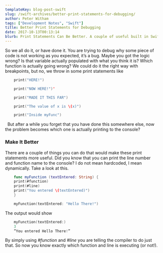 ```yaml
---
templateKey: blog-post-swift
slug: /swift-archives/better-print-statements-for-debugging/
author: Peter Witham
tags: ["Development Notes", "Swift"]
title: Better Print Statements for Debugging
date: 2017-10-13T00:13:14
blurb: Print Statements Can Be Better. A couple of useful built in Swift print statements to improve debugging
---
```


So we all do it, or have done it. You are trying to debug why some piece of code is not working as you expected, it’s a bug. Maybe you got the logic wrong? Is that variable actually populated with what you think it is? Which function is actually going wrong? We could do it the right way with breakpoints, but no, we throw in some print statements like 

``` swift
    print("HERE!")

    print("NOW HERE!")'

    print("MADE IT THIS FAR")

    print("The value of x is \(x)")

    print("Inside myFunc")
```

  But after a while you forget that you have done this somewhere else, now the problem becomes which one is actually printing to the console?

### Make It Better

There are a couple of things you can do that would make these print statements more useful. Did you know that you can print the line number and function name to the console? I do not mean hardcoded, I mean dynamically. Take a look at this.

``` swift
    func myFunction (textEntered: String) {
    print(#function)
    print(#line)
    print("You entered \(textEntered)")
    }

    myFunction(textEntered: "Hello There!")
```

The output would show

``` swift
    myFunction(textEntered:)
    3
    ”You entered Hello There!”
```

By simply using _#function_ and _#line_ you are telling the compiler to do just that. So now you know exactly which function and line is executing (or not!).
